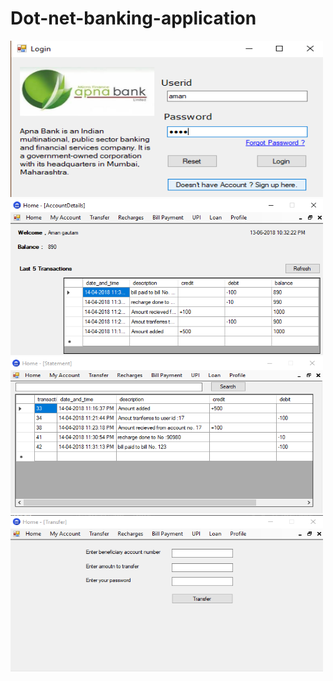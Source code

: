 # Dot-net-banking-application

<img src="./Screenshot/1.png" height=250 width=500 />
<img src="./Screenshot/2.png" height=250 width=500 />
<img src="./Screenshot/3.png" height=250 width=500 />
<img src="./Screenshot/4.png" height=250 width=500 />
